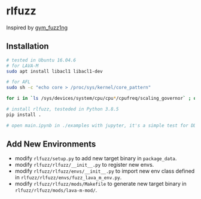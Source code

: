 # rlfuzz

Inspired by [gym_fuzz1ng](https://github.com/spolu/gym_fuzz1ng)

## Installation

```sh
# tested in Ubuntu 16.04.6
# for LAVA-M
sudo apt install libacl1 libacl1-dev

# for AFL
sudo sh -c "echo core > /proc/sys/kernel/core_pattern"

for i in `ls /sys/devices/system/cpu/cpu*/cpufreq/scaling_governor` ; do sudo sh -c "echo performance > $i"; done

# install rlfuzz, testeded in Python 3.8.5
pip install .

# open main.ipynb in ./examples with jupyter, it's a simple test for DDPGAgent
```

## Add New Environments

* modify `rlfuzz/setup.py` to add new target binary in `package_data`.
* modify `rlfuzz/rlfuzz/__init__.py` to register new envs.
* modify `rlfuzz/rlfuzz/envs/__init__.py` to import new env class defined in `rlfuzz/rlfuzz/envs/fuzz_lava_m_env.py`.
* modify `rlfuzz/rlfuzz/mods/Makefile` to generate new target binary in `rlfuzz/rlfuzz/mods/lava-m-mod/`.

